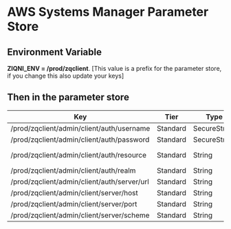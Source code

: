 # AWS Systems Manager Parameter Store

## Environment Variable
**ZIQNI_ENV = /prod/zqclient**.
[This value is a prefix for the parameter store, if you change this also update your keys]

## Then in the parameter store

| Key                                            | Tier     | Type         | Value                             |
| ---------------------------------------------- | -------- | ------------ |-----------------------------------|
| /prod/zqclient/admin/client/auth/username      | Standard | SecureString | <_your-email_>                    |
| /prod/zqclient/admin/client/auth/password      | Standard | SecureString | <_your-password_>                 |
| /prod/zqclient/admin/client/auth/resource      | Standard | String       | <_your-space-name_>**.ziqni.io**  |
| /prod/zqclient/admin/client/auth/realm         | Standard | String       | **ziqni**                         |
| /prod/zqclient/admin/client/auth/server/url    | Standard | String       | **https://identity.ziqni.com**    |
| /prod/zqclient/admin/client/server/host        | Standard | String       | **api.ziqni.com**                 |
| /prod/zqclient/admin/client/server/port        | Standard | String       | **443**                           |
| /prod/zqclient/admin/client/server/scheme      | Standard | String       | **wss**                           |
